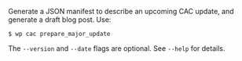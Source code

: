 Generate a JSON manifest to describe an upcoming CAC update, and generate a draft blog post. Use:

    $ wp cac prepare_major_update

The `--version` and `--date` flags are optional. See `--help` for details.
